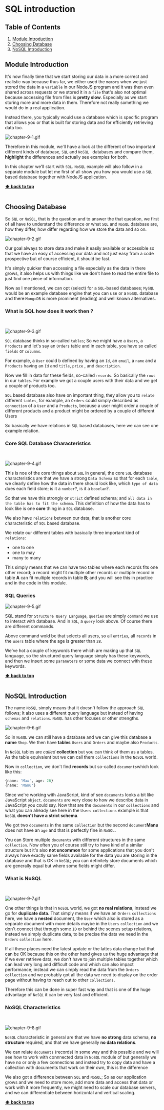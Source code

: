 # SQL introduction

## Table of Contents
1. [Module Introduction](#module-introduction)
2. [Choosing Database](#choosing-database)
3. [NoSQL Introduction](#nosql-introduction)


## Module Introduction

It's now finally time that we start storing our data in a more correct and
realistic way because thus far, we either used the `memory` when we just stored
the data in a `variable` in our NodeJS program and it was then even shared
across requests or we stored it in a `file` that's also not optimal because
accessing file from files is **pretty slow**. Especially as we start storing
more and more data in them. Therefore not really something we would do in a real
application.

Instead there, you typically would use a database which is specific program that
allows you or that is built for storing data and for efficiently retrieving data
too.

![chapter-9-1.gif](./images/gif/chapter-9-1.gif "Module Introduction")

Therefore in this module, we'll have a look at the different of two important
different kinds of database, `SQL` and `NoSQL ` databases and compare them,
**highlight** the differences and actually see examples for both.

In this chapter we'll start with `SQL`. `NoSQL` example will also follow in
a separate module but let me first of all show you how you would use a `SQL`
based database together with NodeJS application.

**[⬆ back to top](#table-of-contents)**
<br/>
<br/>


## Choosing Database

So `SQL` or `NoSQL`, that is the question and to answer the that question, we
first of all have to understand the difference or what `SQL` and `NoSQL`
database are, how they differ, how differ regarding how we store the data and so
on.

![chapter-9-2.gif](./images/gif/chapter-9-2.gif "Choosing database")

Our goal always to store data and make it easily available or accessible so that
we have an easy of accessing our data and not just easy from a code prospective
but of course efficient, it should be fast.

It's simply quicker than accessing a file especially as the data in there grows,
it also helps us with things like we don't have to read the entire file to just
find one piece of information.

Now as I mentioned, we can opt (select) for a `SQL`-based databases; `MySQL`
would be an example database engine that you can use or a `NoSQL` database and
there `MongoDB` is more prominent (leading) and well known alternatives.

### What is SQL how does it work then ?
<br/>

![chapter-9-3.gif](./images/gif/chapter-9-3.gif "What is SQL how doest it work")

`SQL` database thinks in so-called `tables`; So we might have a `Users`,
a `Products` and let's say an `Orders` table and in each table, you have so
called `fields` or `columns`.

For example, a `User` could b defined by having an `Id`, an `email`, a `name`
and a `Products` having an `Id` and `title`, `price` , and `description`.

Now we fill in data for these fields, so-called `records`. So basically the
`rows` in our `tables`. For example we got a couple users with their data and we
get a couple of products too.

`SQL` based database also have on important thing, they allow you to `relate`
different `tables`, for example, an `Orders` could simply described as
`connection` of a `User` and a `Products`, because a user might order a couple of
different products and a product might be ordered by a couple of different Users

So basically we have relations in `SQL` based databases, here we can see one
example relation.

### Core SQL Database Characteristics
<br/>

![chapter-9-4.gif](./images/gif/chapter-9-4.gif "Core SQL database characteristics")

This is noe of the core things about `SQL` in general, the core `SQL` database
characteristics are that we have a strong `Data Schema` so that for each
`table`, we clearly define how the data in there should look like, which
`type of data` does each field store; is it a `number`?, is it a `booelan`?.

So that we have this  strongly or `strict` defined schema; and `all data in the
table has to fit the schema`. This definition of how the data has to look like
is one **core** thing in a `SQL` database.

We also have `relations` between our data, that is another core characteristic
of `SQL` based database.

We relate our different tables with basically three important kind of `relations`:

- one to one
- one to may
- many to many

This simply means that we can have two tables where each records fits one other
record; a record might fit multiple other records or multiple record in table
**A** can fit multiple records in table **B**; and you will see this in practice
and in the code in this module.

### SQL Queries

![chapter-9-5.gif](./images/gif/chapter-9-5.gif "Core SQL database Characteristics")

SQL stand for `Structure Query Language`, `queries` are simply `command` we use
to interact with database. And in `SQL`, a `query` look above. Of course there
are different commands.

Above command wold be that selects all users, so all `entries`, all `records` in the
`users` table where the age is greater than `28`.

We've hot a couple of keywords there which are making up that `SQL` language, so
the structured query language simply has these keywords, and then we insert some
`parameters` or some data we connect with these keywords.

**[⬆ back to top](#table-of-contents)**
<br/>
<br/>


## NoSQL Introduction

The name `NoSQL` simply means that it doesn't follow the approach `SQL` follows;
It also uses a different query language but instead of having `schemas` and
`relations`. `NoSQL` has other focuses or other strengths.

![chapter-9-6.gif](./images/gif/chapter-9-6.gif "NoSQL relations")
<br/>

So in `NoSQL` we can still have a database and we can give this database a **name**
`Shop`. We then have **tables** `Users` and `Orders` and maybe also `Products`.

In `NoSQL` tables are *called* **collection** but you can think of them as
a tables. As the table equivalent but we can call them `collections` in the
`NoSQL` world.

Now in `collection`, we don't find **records** but so-called `documents`which
look like this:

```sql
{name: 'Max', age: 26}
{name: 'Manu'}
```
Since we're working with JavaScript, kind of see `documents` looks a bit like
JavaScript `object`. `documents` are very close to how we describe data in
JavaScript you could say. Now that are the `documents` in our `collections` and
what you can already see here in the `Users` `collections` example is that
`NoSQL` **doesn't have a strict schema**.

We got two `documents` in the same `collection` but the second
`document`**Manu** does not have an `age` and that is perfectly fine in `NoSQL`.

You can Store multiple `documents` with different structures in the same
`collection`. Now often you of course still try to have kind of a similar
structure but it's also **not uncommon** for some applications that you don't
always have exactly same fields available for the data you are storing in the
database and that is OK in `NoSQL`; you can definitely store documents which are
generally equal but where some fields might differ.

### What is NoSQL
<br/>

![chapter-9-7.gif](./images/gif/chapter-9-7.gif "What is NoSQL")
<br/>

One other things is that in `NoSQL` world, we got **no real relations**, instead
we go for **duplicate data**. That simply means if we have an `Orders`
`collections` here, we have a **nested** document, the `User` which also is
stored as a separate document with more details maybe in the `Users`
`collection` and we don't connect that through some `ID` or behind the scenes
setup relations, instead we simply duplicate data, to be precise the data we
need in the `Orders` `collection` here.

If all these places need the latest update or the lattes data change but that
can be OK because this on the other hand gives us the huge advantage that if we
ever retrieve data, we don't have to join multiple tables together which can
lead very long and difficult code and which can also impact performance; instead
we can simply read the data from the `Orders` `collection`  and we probably got
all the data we need to display on the order page without having to reach out to
other `collections`.

Therefore this can be done in super fast way and that is one of the huge
advantage of `NoSQL` it can be very fast and efficient.


### NoSQL Characteristics
<br/>

![chapter-9-8.gif](./images/gif/chapter-9-8.gif "What is NoSQL")
<br/>

`NoSQL` characteristic in general are that we have **no strong** data schema,
**no structure** required, and that we have generally **no data relations**.

We can relate `documents` (records) in some way and this possible and we will
see how to work with connnected data in `NoSQL` module of but generally we have
no or only a few connections and instead try to copy data and have a collection
with documents that work on their own, this is the difference

We also got a difference between `SQL` and `NoSQL`; So as our application grows
and we need to store more, add more data and access that data or work with it
more frequently, we might need to scale our database servers, and we can
differentiate between horizontal and vertical scaling.

**[⬆ back to top](#table-of-contents)**
<br/>
<br/>
